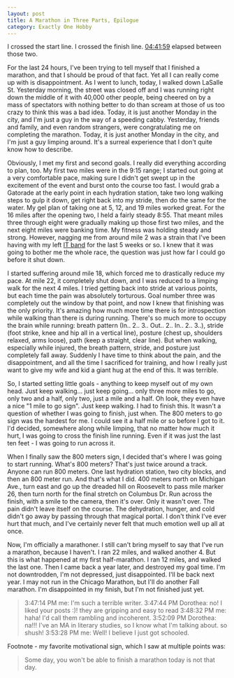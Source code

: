 ```yaml
---
layout: post
title: A Marathon in Three Parts, Epilogue
category: Exactly One Hobby
---
```


I crossed the start line. I crossed the finish line. [04:41:59](http://results.chicagomarathon.com/2013/?content=detail&fpid=favorites&pid=favorites&idp=999999107FA3090000100997&lang=EN_CAP&event=MAR) elapsed between those two.

For the last 24 hours, I've been trying to tell myself that I finished a marathon, and that I should be proud of that fact. Yet all I can really come up with is disappointment. As I went to lunch, today, I walked down LaSalle St. Yesterday morning, the street was closed off and I was running right down the middle of it with 40,000 other people, being cheered on by a mass of spectators with nothing better to do than scream at those of us too crazy to think this was a bad idea. Today, it is just another Monday in the city, and I'm just a guy in the way of a speeding cabby. Yesterday, friends and family, and even random strangers, were congratulating me on completing the marathon. Today, it is just another Monday in the city, and I'm just a guy limping around. It's a surreal experience that I don't quite know how to describe.

Obviously, I met my first and second goals. I really did everything according to plan, too. My first two miles were in the 9:15 range; I started out going at a very comfortable pace, making sure I didn't get swept up in the excitement of the event and burst onto the course too fast. I would grab a Gatorade at the early point in each hydration station, take two long walking steps to gulp it down, get right back into my stride, then do the same for the water. My gel plan of taking one at 5, 12, and 19 miles worked great. For the 16 miles after the opening two, I held a fairly steady 8:55. That meant miles three through eight were gradually making up those first two miles, and the next eight miles were banking time. My fitness was holding steady and strong. However, nagging me from around mile 2 was a strain that I've been having with my left [IT band](http://en.wikipedia.org/wiki/Iliotibial_band_syndrome) for the last 5 weeks or so. I knew that it was going to bother me the whole race, the question was just how far I could go before it shut down.

I started suffering around mile 18, which forced me to drastically reduce my pace. At mile 22, it completely shut down, and I was reduced to a limping walk for the next 4 miles. I tried getting back into stride at various points, but each time the pain was absolutely torturous. Goal number three was completely out the window by that point, and now I knew that finishing was the only priority. It's amazing how much more time there is for introspection while walking than there is during running. There's so much more to occupy the brain while running: breath pattern (In.. 2.. 3.. Out.. 2.. In.. 2.. 3..), stride (foot strike, knee and hip all in a vertical line), posture (chest up, shoulders relaxed, arms loose), path (keep a straight, clear line). But when walking, especially while injured, the breath pattern, stride, and posture just completely fall away. Suddenly I have time to think about the pain, and the disappointment, and all the time I sacrificed for training, and how I really just want to give my wife and kid a giant hug at the end of this. It was terrible.

So, I started setting little goals - anything to keep myself out of my own head. Just keep walking&hellip; just keep going&hellip; only three more miles to go, only two and a half, only two, just a mile and a half. Oh look, they even have a nice "1 mile to go sign". Just keep walking. I had to finish this. It wasn't a question of whether I was going to finish, just when. The 800 meters to go sign was the hardest for me. I could see it a half mile or so before I got to it. I'd decided, somewhere along while limping, that no matter how much it hurt, I was going to cross the finish line running. Even if it was just the last ten feet - I was going to run across it.

When I finally saw the 800 meters sign, I decided that's where I was going to start running. What's 800 meters? That's just twice around a track. Anyone can run 800 meters. One last hydration station, two city blocks, and then an 800 meter run. And that's what I did. 400 meters north on Michigan Ave., turn east and go up the dreaded hill on Roosevelt to pass mile marker 26, then turn north for the final stretch on Columbus Dr. Run across the finish, with a smile to the camera, then it's over. Only it wasn't over. The pain didn't leave itself on the course. The dehydration, hunger, and cold didn't go away by passing through that magical portal. I don't think I've ever hurt that much, and I've certainly never felt that much emotion well up all at once.

Now, I'm officially a marathoner. I still can't bring myself to say that I've run a marathon, because I haven't. I ran 22 miles, and walked another 4. But this is what happened at my first half-marathon. I ran 12 miles, and walked the last one. Then I came back a year later, and destroyed my goal time. I'm not downtrodden, I'm not depressed, just disappointed. I'll be back next year. I may not run in the Chicago Marathon, but I'll do another Fall marathon. I'm disappointed in my finish, but I'm not finished just yet.

> 3:47:14 PM me: I'm such a terrible writer. 
3:47:44 PM Dorothea: no! I liked your posts :)! they are gripping and easy to read 
3:48:32 PM me: haha! I'd call them rambling and incoherent. 
3:52:09 PM Dorothea: na!!! I've an MA in literary studies, so I know what I'm talking about. so shush! 
3:53:28 PM me: Well! I believe I just got schooled. 

Footnote - my favorite motivational sign, which I saw at multiple points was:

> Some day, you won't be able to finish a marathon 
today is not that day.